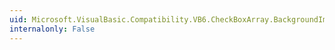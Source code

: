 ```yaml
---
uid: Microsoft.VisualBasic.Compatibility.VB6.CheckBoxArray.BackgroundImageLayoutChanged
internalonly: False
---
```

